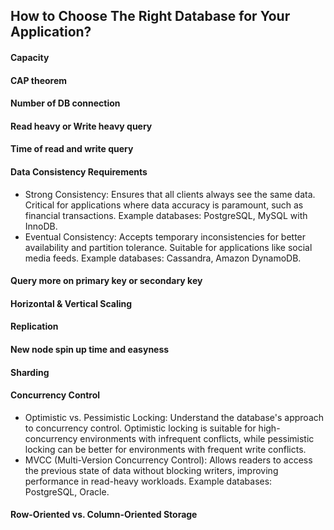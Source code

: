 ## How to Choose The Right Database for Your Application?


#### Capacity
#### CAP theorem
#### Number of DB connection
#### Read heavy or Write heavy query
#### Time of read and write query
#### Data Consistency Requirements
* Strong Consistency: Ensures that all clients always see the same data. Critical for applications where data accuracy is paramount, such as financial transactions. Example databases: PostgreSQL, MySQL with InnoDB.
* Eventual Consistency: Accepts temporary inconsistencies for better availability and partition tolerance. Suitable for applications like social media feeds. Example databases: Cassandra, Amazon DynamoDB.
#### Query more on primary key or secondary key
#### Horizontal & Vertical Scaling
#### Replication
#### New node spin up time and easyness
#### Sharding 
#### Concurrency Control
* Optimistic vs. Pessimistic Locking: Understand the database's approach to concurrency control. Optimistic locking is suitable for high-concurrency environments with infrequent conflicts, while pessimistic locking can be better for environments with frequent write conflicts.
* MVCC (Multi-Version Concurrency Control): Allows readers to access the previous state of data without blocking writers, improving performance in read-heavy workloads. Example databases: PostgreSQL, Oracle.
#### Row-Oriented vs. Column-Oriented Storage